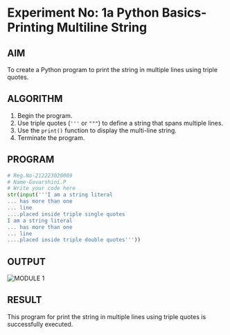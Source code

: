 # Experiment No: 1a Python Basics- Printing Multiline String

## AIM  
To create a Python program to print the string in multiple lines using triple quotes.

## ALGORITHM  
1. Begin the program.  
2. Use triple quotes (`'''` or `"""`) to define a string that spans multiple lines.  
3. Use the `print()` function to display the multi-line string.  
4. Terminate the program.

## PROGRAM
```python
# Reg.No-212223020009
# Name-Govarshini.P
# Write your code here
str(input('''I am a string literal
... has more than one
... line
....placed inside triple single quotes
I am a string literal
... has more than one
... line
....placed inside triple double quotes'''))
```
## OUTPUT

![MODULE 1](https://github.com/user-attachments/assets/9e83d9ce-6ca7-4466-91ec-a3e6b6443a35)


## RESULT
This program for print the string in multiple lines using triple quotes is successfully executed.

